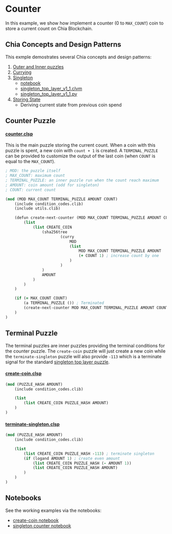# Counter

In this example, we show how implement a counter (0 to `MAX_COUNT`) coin to store a current count on Chia Blockchain.

## Chia Concepts and Design Patterns
This exmple demostrates several Chia concepts and design patterns:
1. [Outer and Inner puzzles](https://chialisp.com/docs/common_functions#outer-and-inner-puzzles)
2. [Currying](https://chialisp.com/docs/common_functions#currying)
3. [Singleton](https://chialisp.com/docs/puzzles/singletons)
    - [notebook](https://github.com/kimsk/chia-concepts/blob/main/notebooks/intermediate/singleton/notebook.ipynb)
    - [singleton_top_layer_v1_1.clvm](https://github.com/Chia-Network/chia-blockchain/blob/main/chia/wallet/puzzles/singleton_top_layer_v1_1.clvm)
    - [singleton_top_layer_v1_1.py](https://github.com/Chia-Network/chia-blockchain/blob/main/chia/wallet/puzzles/singleton_top_layer_v1_1.py)
4. [Storing State](https://developers.chia.net/t/can-you-store-state-on-the-network/84)
    - Deriving current state from previous coin spend

## Counter Puzzle
#### [counter.clsp](counter.clsp)

This is the main puzzle storing the current count. When a coin with this puzzle is spent, a new coin with `count + 1` is created. A `TERMINAL_PUZZLE` can be provided to customize the output of the last coin (when `COUNT` is equal to the `MAX_COUNT`).  

```clojure
; MOD: the puzzle itself
; MAX_COUNT: maximum count
; TERMINAL_PUZZLE: an inner puzzle run when the count reach maximum
; AMOUNT: coin amount (odd for singleton)
; COUNT: current count

(mod (MOD MAX_COUNT TERMINAL_PUZZLE AMOUNT COUNT)
    (include condition_codes.clib)
    (include utils.clib)

    (defun create-next-counter (MOD MAX_COUNT TERMINAL_PUZZLE AMOUNT COUNT)
        (list
            (list CREATE_COIN 
                (sha256tree
                        (curry
                            MOD
                            (list
                                MOD MAX_COUNT TERMINAL_PUZZLE AMOUNT
                                (+ COUNT 1) ; increase count by one
                            )
                        )
                )
                AMOUNT
            )
        )
    )

    (if (= MAX_COUNT COUNT)
        (a TERMINAL_PUZZLE ()) ; Terminated
        (create-next-counter MOD MAX_COUNT TERMINAL_PUZZLE AMOUNT COUNT)
    )
)    
```

## Terminal Puzzle

The terminal puzzles are inner puzzles providing the terminal conditions for the counter puzzle. The `create-coin` puzzle will just create a new coin while the `terminate-singleton` puzzle will also provide `-113` which is a terminate signal for the standard [singleton top layer puzzle](https://github.com/Chia-Network/chia-blockchain/blob/main/chia/wallet/puzzles/singleton_top_layer_v1_1.clvm). 

#### [create-coin.clsp](create-coin.clsp)

```clojure
(mod (PUZZLE_HASH AMOUNT)
    (include condition_codes.clib)

    (list
        (list CREATE_COIN PUZZLE_HASH AMOUNT)
    )
)
```

#### [terminate-singleton.clsp](terminate-singleton.clsp)
```clojure
(mod (PUZZLE_HASH AMOUNT)
    (include condition_codes.clib)

    (list
        (list CREATE_COIN PUZZLE_HASH -113) ; terminate singleton
        (if (logand AMOUNT 1) ; create even amount
            (list CREATE_COIN PUZZLE_HASH (- AMOUNT 1)) 
            (list CREATE_COIN PUZZLE_HASH AMOUNT)
        )
    )
)
```

## Notebooks

See the working examples via the notebooks:

- [create-coin notebook](create-coin.ipynb)
- [singleton counter notebook](singleton-counter.ipynb)
